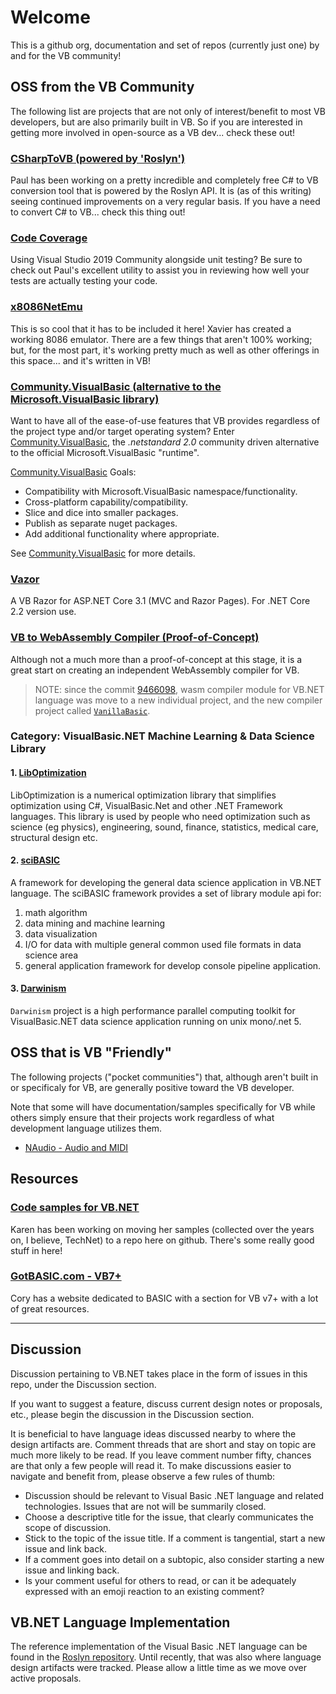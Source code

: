 # Welcome

This is a github org, documentation and set of repos (currently just one) by and for the VB community!

## OSS from the VB Community

The following list are projects that are not only of interest/benefit to most VB developers, but are also primarily built in VB.  So if you are interested in getting more involved in open-source as a VB dev... check these out!

### [CSharpToVB (powered by 'Roslyn')](https://github.com/paul1956/CSharpToVB)

Paul has been working on a pretty incredible and completely free C# to VB conversion tool that is powered by the Roslyn API.  It is (as of this writing) seeing continued improvements on a very regular basis.  If you have a need to convert C# to VB... check this thing out!

### [Code Coverage](https://github.com/paul1956/Code-Coverage)

Using Visual Studio 2019 Community alongside unit testing?  Be sure to check out Paul's excellent utility to assist you in reviewing how well your tests are actually testing your code.

### [x8086NetEmu](https://github.com/morphx666/x8086NetEmu)

This is so cool that it has to be included it here!  Xavier has created a working 8086 emulator.  There are a few things that aren't 100% working; but, for the most part, it's working pretty much as well as other offerings in this space... and it's written in VB!

### [Community.VisualBasic (alternative to the Microsoft.VisualBasic library)](https://github.com/DualBrain/Community.VisualBasic)

Want to have all of the ease-of-use features that VB provides regardless of the project type and/or target operating system?  Enter [Community.VisualBasic](https://github.com/DualBrain/Community.VisualBasic), the *.netstandard 2.0* community driven alternative to the official Microsoft.VisualBasic "runtime".  

[Community.VisualBasic](https://github.com/DualBrain/Community.VisualBasic) Goals:

- Compatibility with Microsoft.VisualBasic namespace/functionality.  
- Cross-platform capability/compatibility.
- Slice and dice into smaller packages.
- Publish as separate nuget packages.
- Add additional functionality where appropriate.

See [Community.VisualBasic](https://github.com/DualBrain/Community.VisualBasic) for more details.

### [Vazor](https://github.com/VBAndCs/Vazor)

A VB Razor for ASP.NET Core 3.1 (MVC and Razor Pages). For .NET Core 2.2 version use.

### [VB to WebAssembly Compiler (Proof-of-Concept)](https://github.com/biocad-cloud/data.ts/releases/tag/v0.5.136-alpha)

Although not a much more than a proof-of-concept at this stage, it is a great start on creating an independent WebAssembly compiler for VB.

> NOTE: since the commit [9466098](https://github.com/biocad-cloud/data.ts/tree/9466098937eb30f80f77d3b17b6f37878d047170), wasm compiler module for VB.NET language was move to a new individual project, and the new compiler project called [``VanillaBasic``](https://github.com/dotvanilla/vanilla).

### Category: VisualBasic.NET Machine Learning & Data Science Library

#### 1. [LibOptimization](https://github.com/tomitomi3/LibOptimization)

LibOptimization is a numerical optimization library that simplifies optimization using C#, VisualBasic.Net and other .NET Framework languages. This library is used by people who need optimization such as science (eg physics), engineering, sound, finance, statistics, medical care, structural design etc.

#### 2. [sciBASIC](https://github.com/xieguigang/sciBASIC)

A framework for developing the general data science application in VB.NET language. The sciBASIC framework provides a set of library module api for:

1. math algorithm
2. data mining and machine learning
3. data visualization
4. I/O for data with multiple general common used file formats in data science area
5. general application framework for develop console pipeline application.

#### 3. [Darwinism](https://github.com/xieguigang/Darwinism)

``Darwinism`` project is a high performance parallel computing toolkit for VisualBasic.NET data science application running on unix mono/.net 5.

## OSS that is VB "Friendly"

The following projects ("pocket communities") that, although aren't built in or specificaly for VB, are generally positive toward the VB developer.

Note that some will have documentation/samples specifically for VB while others simply ensure that their projects work regardless of what development language utilizes them. 

- [NAudio - Audio and MIDI](https://github.com/naudio/NAudio)

## Resources

### [Code samples for VB.NET](https://github.com/karenpayneoregon/visual-basic-getting-started)

Karen has been working on moving her samples (collected over the years on, I believe, TechNet) to a repo here on github.  There's some really good stuff in here!

### [GotBASIC.com - VB7+](https://gotbasic.com/vb.html)

Cory has a website dedicated to BASIC with a section for VB v7+ with a lot of great resources.

---

## Discussion

Discussion pertaining to VB.NET takes place in the form of issues in this repo, under the Discussion section.

If you want to suggest a feature, discuss current design notes or proposals, etc., please begin the discussion in the Discussion section.

It is beneficial to have language ideas discussed nearby to where the design artifacts are. Comment threads that are short and stay on topic are much more likely to be read. If you leave comment number fifty, chances are that only a few people will read it. To make discussions easier to navigate and benefit from, please observe a few rules of thumb:

- Discussion should be relevant to Visual Basic .NET language and related technologies. Issues that are not will be summarily closed.
- Choose a descriptive title for the issue, that clearly communicates the scope of discussion.
- Stick to the topic of the issue title. If a comment is tangential, start a new issue and link back.
- If a comment goes into detail on a subtopic, also consider starting a new issue and linking back.
- Is your comment useful for others to read, or can it be adequately expressed with an emoji reaction to an existing comment?

## VB.NET Language Implementation

The reference implementation of the Visual Basic .NET language can be found in the [Roslyn repository](https://github.com/dotnet/roslyn). Until recently, that was also where language design artifacts were tracked. Please allow a little time as we move over active proposals.

